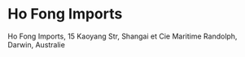 # Ho Fong Imports

Ho Fong Imports, 15 Kaoyang Str, Shangai et Cie Maritime Randolph, Darwin, Australie